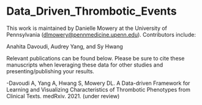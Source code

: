 # Data_Driven_Thrombotic_Events

This work is maintained by Danielle Mowery at the University of Pennsylvania (dlmowery@pennmedicine.upenn.edu). Contributors include:

Anahita Davoudi, Audrey Yang, and Sy Hwang

Relevant publications can be found below. Please be sure to cite these manuscripts when leveraging these data for other studies and presenting/publishing your results.

-Davoudi A, Yang A, Hwang S, Mowery DL. A Data-driven Framework for Learning and Visualizing Characteristics of Thrombotic Phenotypes from Clinical Texts. 
 medRxiv. 2021. (under review)
